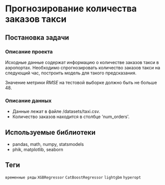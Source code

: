 # Прогнозирование количества заказов такси

## Постановка задачи

### Описание проекта

Исходные данные содержат информацию о количестве заказов такси в аэропортах. Необходимо спрогнозировать количество заказов такси на следующий час, построить модель для такого предсказания.

Значение метрики *RMSE* на тестовой выборке должно быть не больше 48.

### Описание данных

- Данные лежат в файле /datasets/taxi.csv. 
- Количество заказов находится в столбце 'num_orders'.

## Используемые библиотеки

- pandas, math, numpy, statsmodels
- phik, matplotlib, seaborn

## Теги

`временные ряды` `XGBRegressor` `CatBoostRegressor` `lightgbm` `hyperopt`
